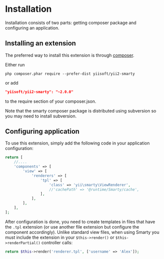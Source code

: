 Installation
============

Installation consists of two parts: getting composer package and configuring an application. 

## Installing an extension

The preferred way to install this extension is through [composer](http://getcomposer.org/download/).

Either run

```
php composer.phar require --prefer-dist yiisoft/yii2-smarty
```

or add

```json
"yiisoft/yii2-smarty": "~2.0.0"
```

to the require section of your composer.json.

Note that the smarty composer package is distributed using subversion so you may need to install subversion.

## Configuring application

To use this extension, simply add the following code in your application configuration:

```php
return [
    //....
    'components' => [
        'view' => [
            'renderers' => [
                'tpl' => [
                    'class' => 'yii\smarty\ViewRenderer',
                    //'cachePath' => '@runtime/Smarty/cache',
                ],
            ],
        ],
    ],
];
```

After configuration is done, you need to create templates in files that have the `.tpl` extension (or use another file
extension but configure the component accordingly). Unlike standard view files, when using Smarty you must include
the extension in your `$this->render()` or `$this->renderPartial()` controller calls:

```php
return $this->render('renderer.tpl', ['username' => 'Alex']);
```
